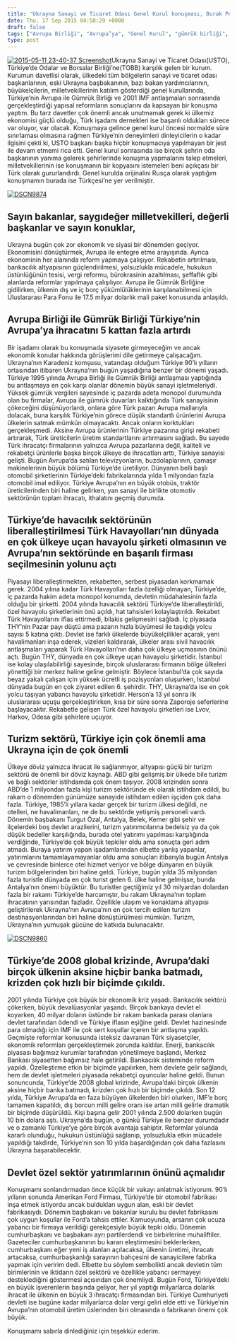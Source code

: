 ```yaml
---
title: 'Ukrayna Sanayi ve Ticaret Odası Genel Kurul konuşması, Burak Pehlivan TUİD başkanvekili'
date: Thu, 17 Sep 2015 04:58:29 +0000
draft: false
tags: ["Avrupa Birliği", "Avrupa’ya", "Genel Kurul", "gümrük birliği", "havacılık sektörü", "ihracatını", "konuşması", "TUİD (Türk Ukrayna İşadamları Derneği)", "TUİD başkanvekili", "Turizm sektörü", "türk havayolları", "Türkiye’nin", "Ukrayna Sanayi ve Ticaret Odası", "USTO"]
type: post
---
```


[![2015-05-11 23-40-37 Screenshot](https://burakpehlivan.org/wp-content/uploads/2015/09/2015-05-11-23-40-37-Screenshot-1024x575.png)](https://burakpehlivan.org/wp-content/uploads/2015/09/2015-05-11-23-40-37-Screenshot.png)Ukrayna Sanayi ve Ticaret Odası(USTO), Türkiye’de Odalar ve Borsalar Birliği’ne(TOBB) karşılık gelen bir kurum. Kurumun davetlisi olarak, ülkedeki tüm bölgelerin sanayi ve ticaret odası başkanlarının, eski Ukrayna başbakanının, bazı bakan yardımcılarının, büyükelçilerin, milletvekillerinin katılım gösterdiği genel kurullarında, Türkiye’nin Avrupa ile Gümrük Birliği ve 2001 IMF antlaşmaları sonrasında gerçekleştirdiği yapısal reformların sonuçlarını da kapsayan bir konuşma yaptım. Bu tarz davetler çok önemli ancak unutmamak gerek ki ülkemiz ekonomisi güçlü olduğu, Türk işadamı dernekleri ise başarılı oldukları sürece var oluyor, var olacak. Konuşmaya gelince genel kurul öncesi normalde süre sınırlaması olmasına rağmen Türkiye’nin deneyimleri dinleyicilerin o kadar ilgisini çekti ki, USTO başkanı başka hiçbir konuşmacıya yapılmayan bir jest ile devam etmemi rica etti. Genel kurul sonrasında ise birçok şehrin oda başkanının yanıma gelerek şehirlerinde konuşma yapmalarını talep etmeleri, milletvekillerinin ise konuşmanın bir kopyasını istemeleri beni açıkçası bir Türk olarak gururlandırdı. Genel kurulda orijinalini Rusça olarak yaptığım konuşmamın burada ise Türkçesi’ne yer verilmiştir.

[![DSCN9874](https://burakpehlivan.org/wp-content/uploads/2015/09/DSCN9874.jpg)](https://burakpehlivan.org/wp-content/uploads/2015/09/DSCN9874.jpg)


Sayın bakanlar, saygıdeğer milletvekilleri, değerli başkanlar ve sayın konuklar,
--------------------------------------------------------------------------------


Ukrayna bugün çok zor ekonomik ve siyasi bir dönemden geçiyor. Ekonomisini dönüştürmek, Avrupa ile entegre etme arayışında. Ayrıca ekonominin her alanında reform yapmaya çalışıyor. Rekabetin artırılması, bankacılık altyapısının güçlendirilmesi, yolsuzlukla mücadele, hukukun üstünlüğünün tesisi, vergi reformu, bürokrasinin azaltılması, şeffaflık gibi alanlarda reformlar yapılmaya çalışılıyor. Avrupa ile Gümrük Birliğine gidilirken, ülkenin dış ve iç borç yükümlülüklerinin karşılanabilmesi için Uluslararası Para Fonu ile 17.5 milyar dolarlık mali paket konusunda anlaşıldı.


Avrupa Birliği ile Gümrük Birliği Türkiye’nin Avrupa’ya ihracatını 5 kattan fazla artırdı
-----------------------------------------------------------------------------------------


Bir işadamı olarak bu konuşmada siyasete girmeyeceğim ve ancak ekonomik konular hakkında görüşlerimi dile getirmeye çalışacağım. Ukrayna’nın Karadeniz komşusu, vatandaşı olduğum Türkiye 90’lı yılların ortasından itibaren Ukrayna’nın bugün yaşadığına benzer bir dönemi yaşadı. Türkiye 1995 yılında Avrupa Birliği ile Gümrük Birliği antlaşması yaptığında bu antlaşmaya en çok karşı olanlar dönemin büyük sanayi işletmeleriydi. Yüksek gümrük vergileri sayesinde iç pazarda adeta monopol durumunda olan bu firmalar, Avrupa ile gümrük duvarları kalktığında Türk sanayisinin çökeceğini düşünüyorlardı, onlara göre Türk pazarı Avrupa mallarıyla dolacak, buna karşılık Türkiye’nin görece düşük standartlı ürünlerini Avrupa ülkelerin satmak mümkün olmayacaktı. Ancak onların korktukları gerçekleşmedi. Aksine Avrupa ürünlerinin Türkiye pazarına girişi rekabeti artırarak, Türk üreticilerin üretim standartlarını artırmasını sağladı. Bu sayede Türk ihracatçı firmalarının yalnızca Avrupa pazarlarına değil, kaliteli ve rekabetçi ürünlerle başka birçok ülkeye de ihracatları arttı, Türkiye sanayisi gelişti. Bugün Avrupa’da satılan televizyonların, buzdolaplarının, çamaşır makinelerinin büyük bölümü Türkiye’de üretiliyor. Dünyanın belli başlı otomobil şirketlerinin Türkiye’deki fabrikalarında yılda 1 milyondan fazla otomobil imal ediliyor. Türkiye Avrupa’nın en büyük otobüs, traktör üreticilerinden biri haline gelirken, yan sanayi ile birlikte otomotiv sektörünün toplam ihracatı, ithalatını geçmiş durumda.


Türkiye’de havacılık sektörünün liberalleştirilmesi Türk Havayolları’nın dünyada en çok ülkeye uçan havayolu şirketi olmasının ve Avrupa’nın sektöründe en başarılı firması seçilmesinin yolunu açtı
----------------------------------------------------------------------------------------------------------------------------------------------------------------------------------------------------


Piyasayı liberalleştirmekten, rekabetten, serbest piyasadan korkmamak gerek. 2004 yılına kadar Türk Havayolları fazla özelliği olmayan, Türkiye’de, iç pazarda hakim adeta monopol konumda, devletin müdahalesinin fazla olduğu bir şirketti. 2004 yılında havacılık sektörü Türkiye’de liberalleştirildi, özel havayolu şirketlerinin önü açıldı, hat tahsisleri kolaylaştırıldı. Rekabet Türk Havayollarını iflas ettirmedi, bilakis gelişmesini sağladı. İç piyasada THY’nin Pazar payı düştü ama pazarın hızla büyümesi ile taşıdığı yolcu sayısı 5 katına çıktı. Devlet ise farklı ülkelerde büyükelçilikler açarak, yeni havalimanları inşa ederek, vizeleri kaldırarak, ülkeler arası sivil havacılık antlaşmaları yaparak Türk Havayolları’nın daha çok ülkeye uçmasının önünü açtı. Bugün THY, dünyada en çok ülkeye uçan havayolu şirketidir. İstanbul ise kolay ulaşılabilirliği sayesinde, birçok uluslararası firmanın bölge ülkeleri yönettiği bir merkez haline geline gelmiştir. Böylece İstanbul’da çok sayıda beyaz yakalı çalışan için yüksek ücretli iş pozisyonları oluşurken, İstanbul dünyada bugün en çok ziyaret edilen 6. şehirdir. THY, Ukrayna’da ise en çok yolcu taşıyan yabancı havayolu şirketidir. Herson’a 13 yıl sonra ilk uluslararası uçuşu gerçekleştirirken, kısa bir süre sonra Zaporoje seferlerine başlayacaktır. Rekabetle gelişen Türk özel havayolu şirketleri ise Lvov, Harkov, Odesa gibi şehirlere uçuyor.


Turizm sektörü, Türkiye için çok önemli ama Ukrayna için de çok önemli
----------------------------------------------------------------------


Ülkeye döviz yalnızca ihracat ile sağlanmıyor, altyapısı güçlü bir turizm sektörü de önemli bir döviz kaynağı. ABD gibi gelişmiş bir ülkede bile turizm ve bağlı sektörler istihdamda çok önem taşıyor. 2008 krizinden sonra ABD’de 1 milyondan fazla kişi turizm sektöründe ek olarak istihdam edildi, bu rakam o dönemden günümüze sanayide istihdam edilen işçiden çok daha fazla. Türkiye, 1985’li yıllara kadar gerçek bir turizm ülkesi değildi, ne otelleri, ne havalimanları, ne de bu sektörde yetişmiş personeli vardı. Dönemin başbakanı Turgut Özal, Antalya, Belek, Kemer gibi şehir ve ilçelerdeki boş devlet arazilerini, turizm yatırımcılarına bedelsiz ya da çok düşük bedeller karşılığında, burada otel yatırımı yapılması karşılığında verdiğinde, Türkiye’de çok büyük tepkiler oldu ama sonuçta geri adım atmadı. Buraya yatırım yapan işadamlarından elbette yanlış yapanlar, yatırımlarını tamamlayamayanlar oldu ama sonuçları itibarıyla bugün Antalya ve çevresinde binlerce otel hizmet veriyor ve bölge dünyanın en büyük turizm bölgelerinden biri haline geldi. Türkiye, bugün yılda 35 milyondan fazla turistle dünyada en çok turist gelen 6. ülke haline gelmişse, bunda Antalya’nın önemi büyüktür. Bu turistler geçtiğimiz yıl 30 milyardan dolardan fazla bir rakamı Türkiye’de harcamıştır, bu rakam Ukrayna’nın toplam ihracatının yarısından fazladır. Özellikle ulaşım ve konaklama altyapısı geliştirilerek Ukrayna’nın Avrupa’nın en çok tercih edilen turizm destinasyonlarından biri haline dönüştürülmesi mümkün. Turizm, Ukrayna’nın yumuşak gücüne de katkıda bulunacaktır.

[![DSCN9860](https://burakpehlivan.org/wp-content/uploads/2015/09/DSCN9860.jpg)](https://burakpehlivan.org/wp-content/uploads/2015/09/DSCN9860.jpg)


Türkiye’de 2008 global krizinde, Avrupa’daki birçok ülkenin aksine hiçbir banka batmadı, krizden çok hızlı bir biçimde çıkıldı.
-------------------------------------------------------------------------------------------------------------------------------


2001 yılında Türkiye çok büyük bir ekonomik kriz yaşadı. Bankacılık sektörü çökerken, büyük devalüasyonlar yaşandı. Birçok bankaya devlet el koyarken, 40 milyar doların üstünde bir rakam bankada parası olanlara devlet tarafından ödendi ve Türkiye iflasın eşiğine geldi. Devlet hazinesinde para olmadığı için IMF ile çok sert koşullar içeren bir antlaşma yapıldı. Geçmişte reformlar konusunda isteksiz davranan Türk siyasetçiler, ekonomik reformları gerçekleştirmek zorunda kaldılar. Enerji, bankacılık piyasası bağımsız kurumlar tarafından yönetilmeye başlandı, Merkez Bankası siyasetten bağımsız hale getirildi. Bankacılık sisteminde reform yapıldı. Özelleştirme etkin bir biçimde yapılırken, hem devlete gelir sağlandı, hem de devlet işletmeleri piyasada rekabetçi oyuncular haline geldi. Bunun sonuncunda, Türkiye’de 2008 global krizinde, Avrupa’daki birçok ülkenin aksine hiçbir banka batmadı, krizden çok hızlı bir biçimde çıkıldı. Son 12 yılda, Türkiye Avrupa’da en faza büyüyen ülkelerden biri olurken, IMF’e borç tamamen kapatıldı, dış borcun milli gelire oranı ise artan milli gelirle dramatik bir biçimde düşürüldü. Kişi başına gelir 2001 yılında 2.500 dolarken bugün 10 bin dolara aştı. Ukrayna’da bugün, o günkü Türkiye ile benzer durumdadır ve o zamanki Türkiye’ye göre birçok avantaja sahiptir. Reformlar yolunda kararlı olunduğu, hukukun üstünlüğü sağlanıp, yolsuzlukla etkin mücadele yapıldığı takdirde, Türkiye’nin son 10 yılda başardığından çok daha fazlasını Ukrayna başarabilecektir.


Devlet özel sektör yatırımlarının önünü açmalıdır
-------------------------------------------------


Konuşmamı sonlandırmadan önce küçük bir vakayı anlatmak istiyorum. 90’lı yılların sonunda Amerikan Ford Firması, Türkiye’de bir otomobil fabrikası inşa etmek istiyordu ancak buldukları uygun alan, eski bir devlet fabrikasıydı. Dönemin başbakanı ve bakanlar kurulu bu devlet fabrikasını çok uygun koşullar ile Ford’a tahsis ettiler. Kamuoyunda, arsanın çok ucuza yabancı bir firmaya verildiği gerekçesiyle büyük tepki oldu. Dönemin cumhurbaşkanı ve başbakanı ayrı partilerdendi ve birbirlerine muhaliftiler. Gazeteciler cumhurbaşkanının bu kararı eleştirmesini beklerlerken, cumhurbaşkanı eğer yeni iş alanları açılacaksa, ülkenin üretimi, ihracatı artacaksa, cumhurbaşkanlığı sarayının bahçesini de sanayicilere fabrika yapmak için veririm dedi. Elbette bu söylem sembolikti ancak devletin tüm birimlerinin ve iktidarın özel sektörü ve özellikle yabancı sermayeyi desteklediğini göstermesi açısından çok önemliydi. Bugün Ford, Türkiye’deki en büyük işverenlerin başında geliyor, her yıl yaptığı milyarlarca dolarlık ihracat ile ülkenin en büyük 3 ihracatçı firmasından biri. Türkiye Cumhuriyeti devleti ise bugüne kadar milyarlarca dolar vergi geliri elde etti ve Türkiye’nin Avrupa’nın otomobil üretim üslerinden biri olmasında o fabrikanın önemi çok büyük.

Konuşmamı sabırla dinlediğiniz için teşekkür ederim.